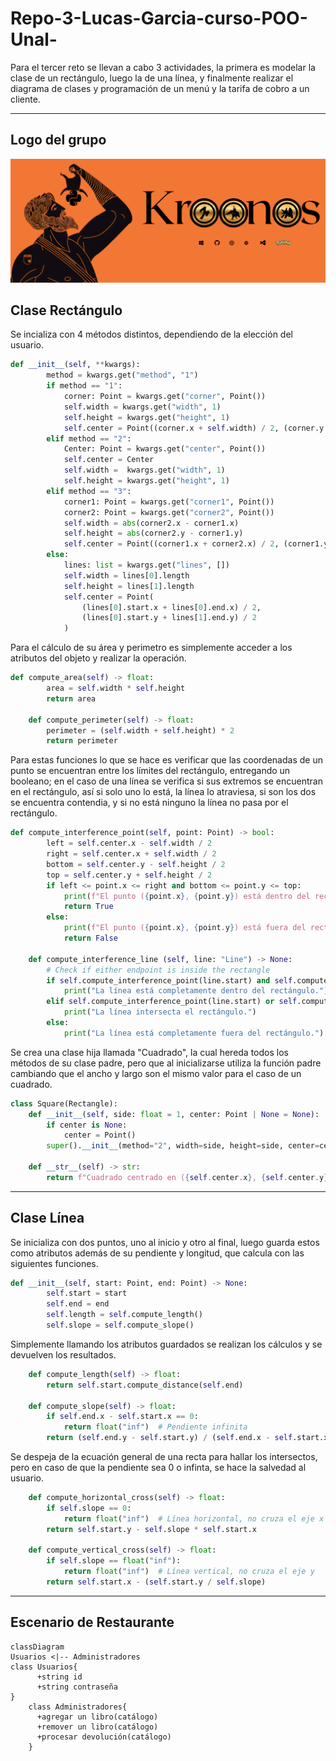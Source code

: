# Repo-3-Lucas-Garcia-curso-POO-Unal-
Para el tercer reto se llevan a cabo 3 actividades, la primera es modelar la clase de un rectángulo, luego la de una línea, y finalmente realizar el diagrama de clases y programación de un menú y la tarifa de cobro a un cliente.
***
## Logo del grupo
![Logo](https://github.com/NotName-K/POO-R2/blob/main/Screenshot%202025-09-23%20110719.png?raw=true)

## Clase Rectángulo
Se incializa con 4 métodos distintos, dependiendo de la elección del usuario.
```python
def __init__(self, **kwargs):
        method = kwargs.get("method", "1")
        if method == "1":
            corner: Point = kwargs.get("corner", Point())
            self.width = kwargs.get("width", 1)
            self.height = kwargs.get("height", 1)
            self.center = Point((corner.x + self.width) / 2, (corner.y + self.height) / 2)
        elif method == "2":
            Center: Point = kwargs.get("center", Point())
            self.center = Center
            self.width =  kwargs.get("width", 1)
            self.height = kwargs.get("height", 1)
        elif method == "3":
            corner1: Point = kwargs.get("corner1", Point())
            corner2: Point = kwargs.get("corner2", Point())
            self.width = abs(corner2.x - corner1.x)
            self.height = abs(corner2.y - corner1.y)
            self.center = Point((corner1.x + corner2.x) / 2, (corner1.y + corner2.y) / 2)
        else:
            lines: list = kwargs.get("lines", [])
            self.width = lines[0].length
            self.height = lines[1].length
            self.center = Point(
                (lines[0].start.x + lines[0].end.x) / 2,
                (lines[0].start.y + lines[1].end.y) / 2
            )
```
Para el cálculo de su área y perimetro es simplemente acceder a los atributos del objeto y realizar la operación.
```python
def compute_area(self) -> float:
        area = self.width * self.height
        return area
    
    def compute_perimeter(self) -> float:
        perimeter = (self.width + self.height) * 2
        return perimeter
```
Para estas funciones lo que se hace es verificar que las coordenadas de un punto se encuentran entre los límites del rectángulo, entregando un booleano; en el caso de una línea se verifica si sus extremos se encuentran en el rectángulo, así si solo uno lo está, la línea lo atraviesa, si son los dos se encuentra contendia, y si no está ninguno la línea no pasa por el rectángulo.
```python
def compute_interference_point(self, point: Point) -> bool:
        left = self.center.x - self.width / 2
        right = self.center.x + self.width / 2
        bottom = self.center.y - self.height / 2
        top = self.center.y + self.height / 2
        if left <= point.x <= right and bottom <= point.y <= top:
            print(f"El punto ({point.x}, {point.y}) está dentro del rectángulo.")
            return True
        else:
            print(f"El punto ({point.x}, {point.y}) está fuera del rectángulo.")
            return False
    
    def compute_interference_line (self, line: "Line") -> None:
        # Check if either endpoint is inside the rectangle
        if self.compute_interference_point(line.start) and self.compute_interference_point(line.end):
            print("La línea está completamente dentro del rectángulo.")
        elif self.compute_interference_point(line.start) or self.compute_interference_point(line.end):
            print("La línea intersecta el rectángulo.")
        else:
            print("La línea está completamente fuera del rectángulo.")
```
Se crea una clase hija llamada "Cuadrado", la cual hereda todos los métodos de su clase padre, pero que al inicializarse utiliza la función padre cambiando que el ancho y largo son el mismo valor para el caso de un cuadrado.
```python
class Square(Rectangle):
    def __init__(self, side: float = 1, center: Point | None = None):
        if center is None:
            center = Point()
        super().__init__(method="2", width=side, height=side, center=center)

    def __str__(self) -> str:
        return f"Cuadrado centrado en ({self.center.x}, {self.center.y}) con lado {self.width}."
```
***
## Clase Línea
Se inicializa con dos puntos, uno al inicio y otro al final, luego guarda estos como atributos además de su pendiente y longitud, que calcula con las siguientes funciones.
```python
def __init__(self, start: Point, end: Point) -> None:
        self.start = start
        self.end = end
        self.length = self.compute_length()
        self.slope = self.compute_slope()
```
Simplemente llamando los atributos guardados se realizan los cálculos y se devuelven los resultados.
```python
    def compute_length(self) -> float:
        return self.start.compute_distance(self.end)

    def compute_slope(self) -> float:
        if self.end.x - self.start.x == 0:
            return float("inf")  # Pendiente infinita
        return (self.end.y - self.start.y) / (self.end.x - self.start.x)
```
Se despeja de la ecuación general de una recta para hallar los intersectos, pero en caso de que la pendiente sea 0 o infinta, se hace la salvedad al usuario.
```python
    def compute_horizontal_cross(self) -> float:
        if self.slope == 0:
            return float("inf")  # Línea horizontal, no cruza el eje x
        return self.start.y - self.slope * self.start.x
    
    def compute_vertical_cross(self) -> float:
        if self.slope == float("inf"):
            return float("inf")  # Línea vertical, no cruza el eje y
        return self.start.x - (self.start.y / self.slope)
```
***
## Escenario de Restaurante
```mermaid
classDiagram
Usuarios <|-- Administradores
class Usuarios{
      +string id
      +string contraseña
}
    class Administradores{
      +agregar un libro(catálogo)
      +remover un libro(catálogo)
      +procesar devolución(catálogo)
    }
```

```python

```
